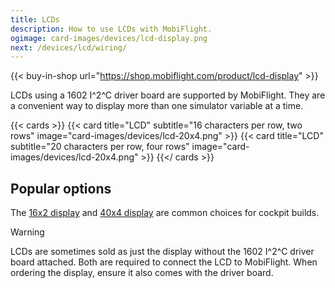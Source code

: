 ```yaml
---
title: LCDs
description: How to use LCDs with MobiFlight.
ogimage: card-images/devices/lcd-display.png
next: /devices/lcd/wiring/
---
```


{{< buy-in-shop url="https://shop.mobiflight.com/product/lcd-display" >}}

LCDs using a 1602 I^2^C driver board are supported by MobiFlight. They are a convenient way to display more than one simulator variable at a time.

{{< cards >}}
{{< card title="LCD" subtitle="16 characters per row, two rows" image="card-images/devices/lcd-20x4.png" >}}
{{< card title="LCD" subtitle="20 characters per row, four rows" image="card-images/devices/lcd-20x4.png" >}}
{{</ cards >}}

## Popular options

The [16x2 display](https://shop.mobiflight.com/product/lcd-display) and [40x4 display](https://www.amazon.com/s?k=lcd+hd44780+20x4) are common choices for cockpit builds.

> [!WARNING]
> LCDs are sometimes sold as just the display without the 1602 I^2^C driver board attached. Both are required to connect the LCD to MobiFlight. When ordering the display, ensure it also comes with the driver board.
